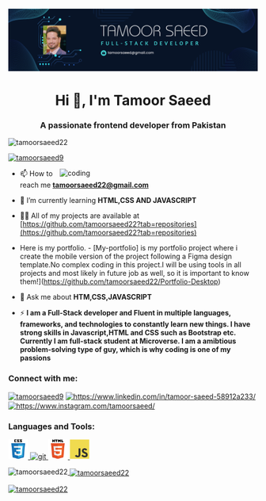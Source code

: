 ![logo](https://github.com/tamoorsaeed22/tamoorsaeed22/blob/main/Github%20banner.png)
<h1 align="center">Hi 👋, I'm Tamoor Saeed</h1>
<h3 align="center">A passionate frontend developer from Pakistan</h3>

<p align="left"> <img src="https://komarev.com/ghpvc/?username=tamoorsaeed22&label=Profile%20views&color=0e75b6&style=flat" alt="tamoorsaeed22" /> </p>

<p align="left"> <a href="https://twitter.com/tamoorsaeed9" target="blank"><img src="https://img.shields.io/twitter/follow/tamoorsaeed9?logo=twitter&style=for-the-badge" alt="tamoorsaeed9" /></a> </p>
<img align="right" alt="coding" width="400" src="https://media0.giphy.com/media/qgQUggAC3Pfv687qPC/giphy.gif">

- 📫 How to reach me **tamoorsaeed22@gmail.com**
- 🌱 I’m currently learning **HTML,CSS AND JAVASCRIPT**
- 👨‍💻 All of my projects are available at [https://github.com/tamoorsaeed22?tab=repositories](https://github.com/tamoorsaeed22?tab=repositories)
-    Here is my portfolio. - [My-portfolio] is my portfolio project where i create the mobile version of the project following a Figma design template.No complex coding in this project.I will be using tools in all projects and most likely in future job as well, so it is important to know them!](https://github.com/tamoorsaeed22/Portfolio-Desktop)
- 💬 Ask me about **HTM,CSS,JAVASCRIPT**

- ⚡ **I am a Full-Stack developer and Fluent in multiple languages, frameworks, and technologies to constantly learn new things. I have strong skills in Javascript,HTML and CSS such as Bootstrap etc. Currently I am full-stack student at Microverse. I am a amibtious problem-solving type of guy, which is why coding is one of my passions**

<h3 align="left">Connect with me:</h3>
<p align="left">
<a href="https://twitter.com/tamoorsaeed9" target="blank"><img align="center" src="https://raw.githubusercontent.com/rahuldkjain/github-profile-readme-generator/master/src/images/icons/Social/twitter.svg" alt="tamoorsaeed9" height="30" width="40" /></a>
<a href="https://linkedin.com/in/https://www.linkedin.com/in/tamoor-saeed-58912a233/" target="blank"><img align="center" src="https://raw.githubusercontent.com/rahuldkjain/github-profile-readme-generator/master/src/images/icons/Social/linked-in-alt.svg" alt="https://www.linkedin.com/in/tamoor-saeed-58912a233/" height="30" width="40" /></a>
<a href="https://instagram.com/https://www.instagram.com/tamoorsaeed/" target="blank"><img align="center" src="https://raw.githubusercontent.com/rahuldkjain/github-profile-readme-generator/master/src/images/icons/Social/instagram.svg" alt="https://www.instagram.com/tamoorsaeed/" height="30" width="40" /></a>
</p>

<h3 align="left">Languages and Tools:</h3>
<p align="left"> <a href="https://www.w3schools.com/css/" target="_blank" rel="noreferrer"> <img src="https://raw.githubusercontent.com/devicons/devicon/master/icons/css3/css3-original-wordmark.svg" alt="css3" width="40" height="40"/> </a> <a href="https://git-scm.com/" target="_blank" rel="noreferrer"> <img src="https://www.vectorlogo.zone/logos/git-scm/git-scm-icon.svg" alt="git" width="40" height="40"/> </a> <a href="https://www.w3.org/html/" target="_blank" rel="noreferrer"> <img src="https://raw.githubusercontent.com/devicons/devicon/master/icons/html5/html5-original-wordmark.svg" alt="html5" width="40" height="40"/> </a> <a href="https://developer.mozilla.org/en-US/docs/Web/JavaScript" target="_blank" rel="noreferrer"> <img src="https://raw.githubusercontent.com/devicons/devicon/master/icons/javascript/javascript-original.svg" alt="javascript" width="40" height="40"/> 

<p><img align="left" src="https://github-readme-stats.vercel.app/api/top-langs?username=tamoorsaeed22&show_icons=true&locale=en&layout=compact" alt="tamoorsaeed22" /></p>

<p>&nbsp;<img align="center" src="https://github-readme-stats.vercel.app/api?username=tamoorsaeed22&show_icons=true&locale=en" alt="tamoorsaeed22" /></p>

<p><img align="center" src="https://github-readme-streak-stats.herokuapp.com/?user=tamoorsaeed22&" alt="tamoorsaeed22" /></p>
